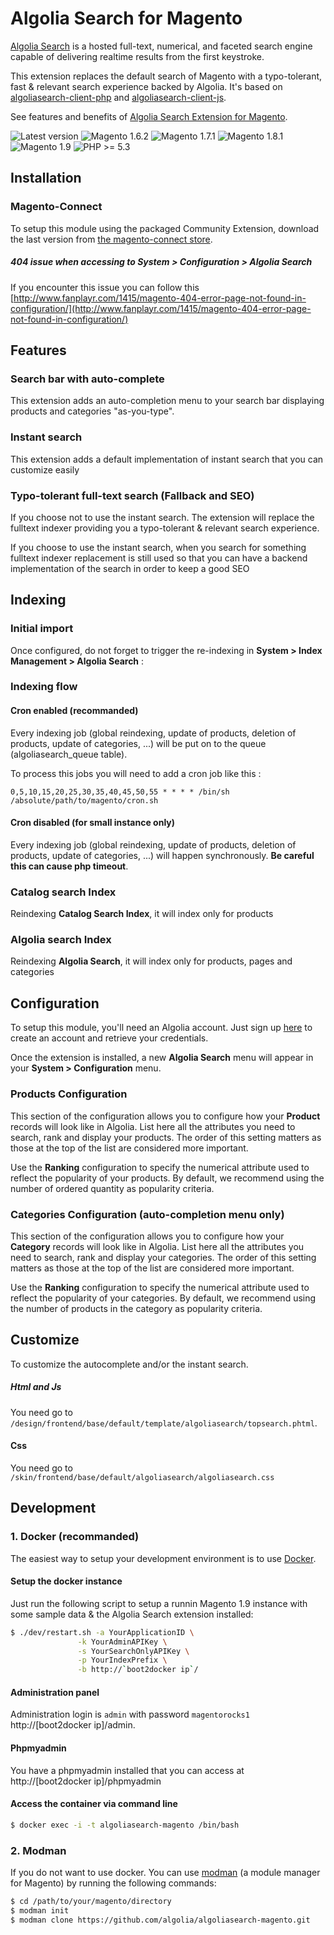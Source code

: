 Algolia Search for Magento
==================

[Algolia Search](http://www.algolia.com) is a hosted full-text, numerical, and faceted search engine capable of delivering realtime results from the first keystroke.

This extension replaces the default search of Magento with a typo-tolerant, fast & relevant search experience backed by Algolia. It's based on [algoliasearch-client-php](https://github.com/algolia/algoliasearch-client-php) and [algoliasearch-client-js](https://github.com/algolia/algoliasearch-client-js).


See features and benefits of [Algolia Search Extension for Magento](https://www.algolia.com/with/magento).

![Latest version](https://img.shields.io/badge/latest-1.2.0-green.svg)
![Magento 1.6.2](https://img.shields.io/badge/magento-1.6.2-blue.svg)
![Magento 1.7.1](https://img.shields.io/badge/magento-1.7.1-blue.svg)
![Magento 1.8.1](https://img.shields.io/badge/magento-1.8.1-blue.svg)
![Magento 1.9](https://img.shields.io/badge/magento-1.9-blue.svg)
![PHP >= 5.3](https://img.shields.io/badge/php-%3E=5.3-green.svg)

Installation
--------------

### Magento-Connect

To setup this module using the packaged Community Extension, download the last version from [the magento-connect store](http://www.magentocommerce.com/magento-connect/algolia-search-extension.html).

##### 404 issue when accessing to System > Configuration > Algolia Search

If you encounter this issue you can follow this [http://www.fanplayr.com/1415/magento-404-error-page-not-found-in-configuration/](http://www.fanplayr.com/1415/magento-404-error-page-not-found-in-configuration/)

Features
--------

### Search bar with auto-complete

This extension adds an auto-completion menu to your search bar displaying products and categories "as-you-type".


### Instant search

This extension adds a default implementation of instant search that you can customize easily

### Typo-tolerant full-text search (Fallback and SEO)

If you choose not to use the instant search. The extension will replace the fulltext indexer providing you a typo-tolerant & relevant search experience.

If you choose to use the instant search, when you search for something fulltext indexer replacement is still used so that you can have a backend implementation of the search in order to keep a good SEO

Indexing
---------------

### Initial import

Once configured, do not forget to trigger the re-indexing in **System > Index Management > Algolia Search** :

### Indexing flow

#### Cron enabled (recommanded)

Every indexing job (global reindexing, update of products, deletion of products, update of categories, ...) will be put on to the queue (algoliasearch_queue table).

To process this jobs you will need to add a cron job like this :

```
0,5,10,15,20,25,30,35,40,45,50,55 * * * * /bin/sh /absolute/path/to/magento/cron.sh
```

#### Cron disabled (for small instance only)

Every indexing job (global reindexing, update of products, deletion of products, update of categories, ...) will happen synchronously. **Be careful this can cause php timeout**.

### Catalog search Index

Reindexing **Catalog Search Index**, it will index only for products

### Algolia search Index

Reindexing **Algolia Search**, it will index only for products, pages and categories


Configuration
--------------

To setup this module, you'll need an Algolia account. Just sign up [here](http://www.algolia.com/users/sign_up) to create an account and retrieve your credentials.

Once the extension is installed, a new **Algolia Search** menu will appear in your **System > Configuration** menu.


### Products Configuration

This section of the configuration allows you to configure how your **Product** records will look like in Algolia. List here all the attributes you need to search, rank and display your products. The order of this setting matters as those at the top of the list are considered more important.

Use the **Ranking** configuration to specify the numerical attribute used to reflect the popularity of your products. By default, we recommend using the number of ordered quantity as popularity criteria.

### Categories Configuration (auto-completion menu only)

This section of the configuration allows you to configure how your **Category** records will look like in Algolia. List here all the attributes you need to search, rank and display your categories. The order of this setting matters as those at the top of the list are considered more important.

Use the **Ranking** configuration to specify the numerical attribute used to reflect the popularity of your categories. By default, we recommend using the number of products in the category as popularity criteria.


Customize
------------

To customize the autocomplete and/or the instant search.

##### Html and Js

You need go to ```/design/frontend/base/default/template/algoliasearch/topsearch.phtml```.

#### Css

You need go to ```/skin/frontend/base/default/algoliasearch/algoliasearch.css```

Development
------------

### 1. Docker (recommanded)

The easiest way to setup your development environment is to use [Docker](https://www.docker.com/).

#### Setup the docker instance

 Just run the following script to setup a runnin Magento 1.9 instance with some sample data & the Algolia Search extension installed:

```sh
$ ./dev/restart.sh -a YourApplicationID \
               -k YourAdminAPIKey \
               -s YourSearchOnlyAPIKey \
               -p YourIndexPrefix \
               -b http://`boot2docker ip`/
```

#### Administration panel

Administration login is `admin` with password `magentorocks1` http://[boot2docker ip]/admin.

#### Phpmyadmin

You have a phpmyadmin installed that you can access at http://[boot2docker ip]/phpmyadmin

#### Access the container via command line

```sh
$ docker exec -i -t algoliasearch-magento /bin/bash
```

### 2. Modman

If you do not want to use docker. You can use [modman](https://github.com/colinmollenhour/modman) (a module manager for Magento) by running the following commands:

```sh
$ cd /path/to/your/magento/directory
$ modman init
$ modman clone https://github.com/algolia/algoliasearch-magento.git
```